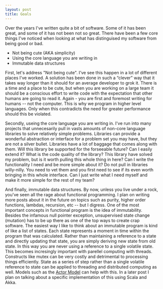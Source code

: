 ```yaml
---
layout: post
title: Goals
---
```


Over the years I've written quite a bit of software. Some of it has been great, and some of it has not been not so great. There have been a few core things I've noticed when looking at what has distinguised my software from being good or bad.

- Not being cute (AKA simplicity)
- Using the core language you are writing in
- Immutable data structures

First, let's address "Not being cute". I’ve see this happen in a lot of different places I've worked. A solution has been done in such a “clever” way that it takes way longer than it should for an average developer to grok it. There is a time and a place to be cute, but when you are working on a large team it should be a conscious effort to write code with the expectation that other humans are going to read it. Again - you are first and foremost writing for humans -- not the computer. This is why we program in higher level languages. Only when this contradicts the need for greater performance should this be violated.

Secondly, useing the core language you are writing in. I've run into many projects that unnecesarily pull in vasts amounts of non-core language libraries to solve relatively simple problems. Libraries can provide a wonderful abstraction or interface for a problem set you may have, but they are not a silver bullet. Libraries have a lot of baggage that comes along with them. Will this library be supported for the forseeable future? Can I easily extend it? What is the code quality of the library? This library have solved my problem, but is it worth pulling this whole thing in here? Can I write the functionality I need and be more simple about it? Do not pull in libraries willy-nilly. You need to vet them and you first need to see if its even worth bringing in this whole interface. Can I just write what I need myself and make it more simple for the rest of my team?

And finally, immutable data structures. By now, unless you live under a rock, you've seen all the rage about functional programming. I plan on writing more posts about it in the future on topics such as purity, higher order functions, lambdas, recursion, etc -- but I digress. One of the most important concepts in functional program is the idea of immutability. Besides the infamous null pointer exception, unsupervised state change (mutation) has to be up there as one of the top ways to create crap software. The easiest way I like to think about an immutable program is kind of like a list of states. Each state represents a moment in time within the program that was calculated. Rather than maintaining a reference to a state and directly updating that state, you are simply deriving new state from old state. In this way you are never using a reference to a single volatile state. This becomes incresingly important with parellel computing with threads. Constructs like mutex can be very costly and detrimental to processing things efficiently. State as a series of step rather than a single volatile reference to state can be applied to threading and distributed computing as well. Models such as the [Actor Model](https://en.wikipedia.org/wiki/Actor_model) can help with this. In a later post I plan on talking about a specific implementation of this using Scala and Akka.
